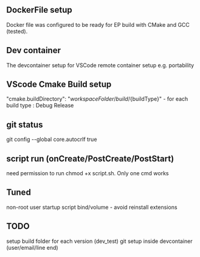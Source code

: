 ## DockerFile setup 
Docker file was configured to be ready for EP build with CMake and GCC (tested).  

## Dev container
The devcontainer setup for VSCode remote container setup e.g. portability

## VScode Cmake Build setup
"cmake.buildDirectory": "${workspaceFolder}/build/${buildType}" - for each build type : Debug Release

## git status
 git config --global core.autocrlf true

## script run (onCreate/PostCreate/PostStart)
need permission to run chmod +x script.sh. Only one cmd works

## Tuned
non-root user
startup script
bind/volume - avoid reinstall extensions

## TODO
 setup build folder for each version (dev_test)
 git setup inside devcontainer (user/email/line end)





